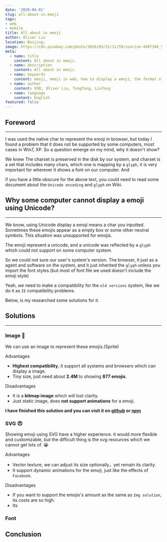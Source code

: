 ```yaml
---
date: '2020-04-01'
slug: all-about-in-emoji
tags:
- web
- mobile
title: All about in emoji
author: Oliver Liu
location: Beijing;
image: https://cdn.pixabay.com/photo/2020/03/31/11/59/sunrise-4987384_960_720.jpg
meta:
  - name: title
    content: All about in emoji.
  - name: description
    content: All about in emoji.
  - name: keywords
    content: emoji, emoji in web, how to display a emoji, the format of emoji.
  - name: author
    content: 刘彤, Oliver Liu, TongTong, LiuTong
  - name: language
    content: English
featured: false
---
```


## Foreword

---

I was used the native char to represent the emoji in browser, but today I found a problem that it does not be supported by some computers,
most cases in Win7, XP. So a question emerge on my mind, why it doesn't show?

We knew The charset is preserved in the disk by our system, and charset is a set that includes many chars, which one is mapping by a `glyph`,
it is very important for wherever it shows a font on our computer. And

if you have a little obscure for the above text, you could need to read some document about the `Unicode encoding` and `glyph` on Wiki.

## Why some computer cannot display a emoji using Unicode?

--- 

We know, using Unicode display a emoji means a char you inputted. Sometimes these emojis appear as a empty box or some 
other neutral symbols. This situation was unsupported for emojis.

The emoji represent a unicode, and a unicode was reflected by a `glyph` which could not support on some computer system. 

So we could not sure our user's system's version. The browser, it just as a agent and software on the system, and it just inherited the `glyph` 
unless you import the font styles.(but most of font file we used doesn't include the emoji style)

Yeah, we need to make a compatibility for the `old versions` system, like we do it as `IE` compatibility problems.

Below, is my researched some solutions for it.

## Solutions

----

### Image 🚀

We can use an image to represent these emojis.(Sprite)
 
Advantages

- **Highest compatibility**, it support all systems and browsers which can display a image.
- Tiny size, just need about **2.4M** to showing **877 emojis**.

Disadvantages

- It is a **bitmap image** which will lost clarity.
- Just static image, does **not support animations** for a emoji.

**I have finished this solution and you can visit it on [github](https://github.com/TongDaDa/easy-emoji)
or [npm](https://www.npmjs.com/package/easy-emoji)**

### SVG 😠

Showing emoji using SVG have a higher experience. it would more flexible and customizable,
but the difficult thing is the svg resources which we cannot get lots of. 😭

Advantages

- Vector texture, we can adjust its size optionally，yet remain its clarity.
- It support dynamic animations for the emoji, just like the effects of `Facebook`.

Disadvantages
- If you want to support the emojis's amount as the same as `Img solution`, its costs are so high.
- Its 

### Font

## Conclusion

